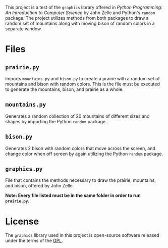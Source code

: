 This project is a test of the `graphics` library offered in *Python Programming: An Introduction to Computer Science* by John Zelle and Python's `random` package. The project utilizes methods from both packages to draw a random set of mountains along with moving bison of random colors in a separate window.

# Files #

## `prairie.py` ##
Imports `mountains.py` and `bison.py` to create a prairie with a random set of mountains and bison with random colors. This is the file must be executed to generate the mountains, bison, and prairie as a whole.

## `mountains.py` ##
Generates a random collection of 20 mountains of different sizes and shapes by importing the Python `random` package.

## `bison.py` ##
Generates 2 bison with random colors that move across the screen, and change color when off screen by again utilizing the Python `random` package.

## `graphics.py` ##
File that contains the methods necessary to draw the prairie, mountains, and bison, offered by John Zelle.

**Note: Every file listed must be in the same folder in order to run `prairie.py`.**

# License #
The `graphics` library used in this project is open-source software released under the terms of the [GPL](http://www.gnu.org/licenses/gpl.html).
